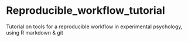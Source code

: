 # Reproducible_workflow_tutorial

Tutorial on tools for a reproducible workflow in experimental psychology, using R markdown & git
